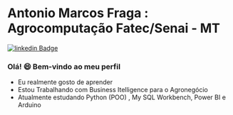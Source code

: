 

<!--
### Hi there
**AMF1971/AMF1971** is a ✨ _special_ ✨ repository because its `README.md` (this file) appears on your GitHub profile.

Here are some ideas to get you started:

- 🔭 I’m currently working on ...
- 🌱 I’m currently learning ...
- 👯 I’m looking to collaborate on ...
- 🤔 I’m looking for help with ...
- 💬 Ask me about ...
- 📫 How to reach me: ...
- 😄 Pronouns: ...
- ⚡ Fun fact: ...
-->
# Antonio Marcos Fraga : Agrocomputação Fatec/Senai - MT

[![linkedin Badge](https://img.shields.io/badge/-linkedIn-blue?style=flat-square&logo=linkedin&logoColor=white&link=https://www.linkedin.com/in/antonio-marcos-fraga/)](https://www.linkedin.com/in/antonio-marcos-fraga/)

### Olá! 😄 Bem-vindo ao meu perfil



- Eu realmente gosto de aprender
- Estou Trabalhando com Business Itelligence para o Agronegócio
- Atualmente estudando Python (POO) ,  My SQL Workbench, Power BI e Arduino



